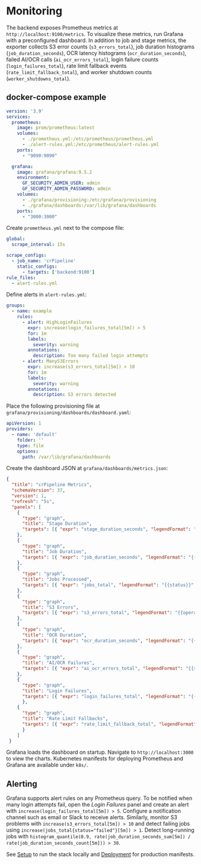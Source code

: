 # Monitoring

The backend exposes Prometheus metrics at `http://localhost:9100/metrics`. To visualize these metrics, run Grafana with a preconfigured dashboard. In addition to job and stage metrics, the exporter collects S3 error counts (`s3_errors_total`), job duration histograms (`job_duration_seconds`), OCR latency histograms (`ocr_duration_seconds`), failed AI/OCR calls (`ai_ocr_errors_total`), login failure counts (`login_failures_total`), rate limit fallback events (`rate_limit_fallback_total`), and worker shutdown counts (`worker_shutdowns_total`).

## docker-compose example

```yaml
version: '3.9'
services:
  prometheus:
    image: prom/prometheus:latest
    volumes:
      - ./prometheus.yml:/etc/prometheus/prometheus.yml
      - ./alert-rules.yml:/etc/prometheus/alert-rules.yml
    ports:
      - "9090:9090"

  grafana:
    image: grafana/grafana:9.5.2
    environment:
      GF_SECURITY_ADMIN_USER: admin
      GF_SECURITY_ADMIN_PASSWORD: admin
    volumes:
      - ./grafana/provisioning:/etc/grafana/provisioning
      - ./grafana/dashboards:/var/lib/grafana/dashboards
    ports:
      - "3000:3000"
```

Create `prometheus.yml` next to the compose file:

```yaml
global:
  scrape_interval: 15s

scrape_configs:
  - job_name: 'crPipeline'
    static_configs:
      - targets: ['backend:9100']
rule_files:
  - alert-rules.yml
```

Define alerts in `alert-rules.yml`:

```yaml
groups:
  - name: example
    rules:
      - alert: HighLoginFailures
        expr: increase(login_failures_total[5m]) > 5
        for: 1m
        labels:
          severity: warning
        annotations:
          description: Too many failed login attempts
      - alert: ManyS3Errors
        expr: increase(s3_errors_total[5m]) > 10
        for: 1m
        labels:
          severity: warning
        annotations:
          description: S3 errors detected
```

Place the following provisioning file at `grafana/provisioning/dashboards/dashboard.yaml`:

```yaml
apiVersion: 1
providers:
  - name: 'default'
    folder: ''
    type: file
    options:
      path: /var/lib/grafana/dashboards
```

Create the dashboard JSON at `grafana/dashboards/metrics.json`:

```json
{
  "title": "crPipeline Metrics",
  "schemaVersion": 37,
  "version": 1,
  "refresh": "5s",
  "panels": [
    {
      "type": "graph",
      "title": "Stage Duration",
      "targets": [{ "expr": "stage_duration_seconds", "legendFormat": "{{stage}}" }]
    },
    {
      "type": "graph",
      "title": "Job Duration",
      "targets": [{ "expr": "job_duration_seconds", "legendFormat": "{{status}}" }]
    },
    {
      "type": "graph",
      "title": "Jobs Processed",
      "targets": [{ "expr": "jobs_total", "legendFormat": "{{status}}" }]
    },
    {
      "type": "graph",
      "title": "S3 Errors",
      "targets": [{ "expr": "s3_errors_total", "legendFormat": "{{operation}}" }]
    },
    {
      "type": "graph",
      "title": "OCR Duration",
      "targets": [{ "expr": "ocr_duration_seconds", "legendFormat": "{{engine}}" }]
    },
    {
      "type": "graph",
      "title": "AI/OCR Failures",
      "targets": [{ "expr": "ai_ocr_errors_total", "legendFormat": "{{service}}" }]
    },
    {
      "type": "graph",
      "title": "Login Failures",
      "targets": [{ "expr": "login_failures_total", "legendFormat": "{{reason}}" }]
      },
    {
      "type": "graph",
      "title": "Rate Limit Fallbacks",
      "targets": [{ "expr": "rate_limit_fallback_total", "legendFormat": "" }]
      }
    ]
 }
```

Grafana loads the dashboard on startup. Navigate to `http://localhost:3000` to view the charts.
Kubernetes manifests for deploying Prometheus and Grafana are available under `k8s/`.

## Alerting

Grafana supports alert rules on any Prometheus query. To be notified when many login attempts fail, open the *Login Failures* panel and create an alert with `increase(login_failures_total[5m]) > 5`. Configure a notification channel such as email or Slack to receive alerts.
Similarly, monitor S3 problems with `increase(s3_errors_total[5m]) > 10` and detect failing jobs using `increase(jobs_total{status="failed"}[5m]) > 1`.
Detect long-running jobs with `histogram_quantile(0.9, rate(job_duration_seconds_sum[5m]) / rate(job_duration_seconds_count[5m])) > 30`.

See [Setup](Setup.md) to run the stack locally and [Deployment](Deployment.md) for production manifests.
